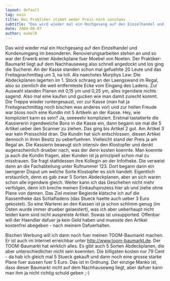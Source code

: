 ```yaml
---
layout: default
tag: main
title: Bei Praktiker stimmt weder Preis noch sonstwas
subtitle: "Das wird wieder mal ein Hochgesang auf den Einzelhandel und Kundenumgang im besonderen. nRenovierungsarbeiten stehen an und so war der Erwerb einer Abdeckplane fuer Moebel von Noeten. Der Praktiker-Baumarkt liegt auf dem Nachhauseweg also schnell&hellip;"
date: 2009-08-07
author: eumel8
---
```


Das wird wieder mal ein Hochgesang auf den Einzelhandel und Kundenumgang im besonderen.
Renovierungsarbeiten stehen an und so war der Erwerb einer Abdeckplane fuer Moebel von Noeten. Der Praktiker-Baumarkt liegt auf dem Nachhauseweg also schnell angedockt und los ging die Sucherei. An der Kasse standen schon mal gefuehlte 20 Leute und das Freitagnachmittag um 3, na toll. Als naechstes Murphys Law: Die Abdeckplanen lagerten im 1. Stock schraeg an der Laengswand im Regal, also so ziemlich die weit entfernteste Ecke vom Eingang des Ladens. Zur Auswahl standen Planen mit 0,15 ym und 0,25 ym, alles irgendwie nichts sagend. Also mal eine kaufen und gucken wie man damit zurecht kommt. Die Treppe wieder runtergesaust, vor zur Kasse (man hat ja Freitagnachmittag noch bischen was anderes vor) und zur hellen Freude war bloss noch eine Kundin mit 5 Artikeln an der Kasse. Hey, wie kompliziert kann es sein? Ja, seeeeehr kompliziert. Erstmal tastatierte die Kassiererin irgendwelche Bons in die Kasse ein, dann begann sie mal die 5 Artikel ueber den Scanner zu ziehen. Das ging bis Artikel 2 gut. Am Artikel 3 war kein Preisschild dran. Die Kundin hat sich entschlossen, diesen Artikel dennoch in ihren Besitz zu ueberfuehren. Vielleicht stand der Preis ja am Regal an. Die Kassierin beaeugt sich intensiv den Klostopfer und denkt augenscheinlich drueber nach, was der denn kosten koennte. Man koennte ja auch die Kundin fragen, aber Kunden ist ja prinzipiell schon mal zu misstrauen. Sie fragt stattdessen ihre Kollegin an der Infotheke. Die verweist dann an die Fachabteilung unter Rufnummer 123. Dort begann dann ein laengerer Disput um welche Sorte Klostopfer es sich handelt. Eigentlich erstaunlich, denn es gab zwar 5 Sorten Abdeckplanen, aber an sich waren schon alle irgendwie gleich. 
Weiter kann ich das Geschehen nicht mehr verfolgen, denn ich breche meinen Einkaufsprozess hier ab und ziehe ohne Plane von dannen. Das Ziel meiner Begierde klatsche ich auf die Kassentheke das Schlafladens (das Stueck haette auch ueber 3 Euro gekostet). So eine Warterei an den Kassen ist ja schon schlimm genug (im Osten wurde immer drueber gelaestert), was ich aber ueberhaupt nicht leiden kann sind nicht auspreiste Artikel. Sowas ist unsupported. Offenbar will der Haendler dafuer ja kein Geld haben und muesste den Artikel kostenfrei abegeben - nach meinem Dafuerhalten. 

Bischen Werbung will ich dann noch fuer meinen TOOM-Baumarkt machen. Er ist auch im Internet erreichbar unter http://www.toom-baumarkt.de. Der TOOM-Baumarkt hat wirklich alles. Es gibt auch 5 Sorten Abdeckplanen, die aber unterschiedlicher nicht sein koennten. Die billigsten kosten nur 79 Cent - da hab ich gleich mal 5 Stueck gekauft und dann noch eine grosse starke Plane fuer aussen fuer 5 Euro. Das ist in Ordnung. 
Der einzige Manko ist, dass dieser Baumarkt nicht auf dem Nachhauseweg liegt, aber dafuer kann man ihm ja nicht richtig schuld geben ;-)
